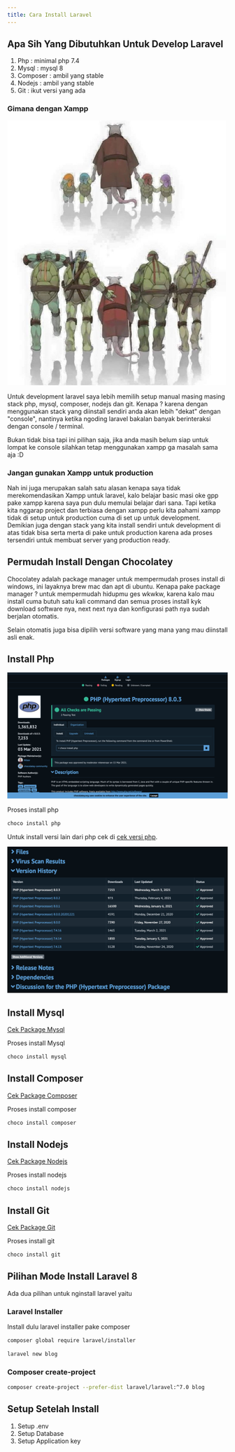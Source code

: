 ```yaml
---
title: Cara Install Laravel
---
```


## Apa Sih Yang Dibutuhkan Untuk Develop Laravel

1. Php : minimal php 7.4
2. Mysql : mysql 8
3. Composer : ambil yang stable  
4. Nodejs : ambil yang stable
5. Git : ikut versi yang ada

### Gimana dengan Xampp

![ninja meme](/img/ninja.png)

Untuk development laravel saya lebih memilih setup manual masing masing stack php, mysql, composer, nodejs dan git. Kenapa ? karena dengan menggunakan stack yang diinstall sendiri anda akan lebih "dekat" dengan "console", nantinya ketika ngoding laravel bakalan banyak berinteraksi dengan console / terminal.

Bukan tidak bisa tapi ini pilihan saja, jika anda masih belum siap untuk lompat ke console silahkan tetap menggunakan xampp ga masalah sama aja :D 

### Jangan gunakan Xampp untuk production

Nah ini juga merupakan salah satu alasan kenapa saya tidak merekomendasikan Xampp untuk laravel, kalo belajar basic masi oke gpp pake xampp karena saya pun dulu memulai belajar dari sana. Tapi ketika kita nggarap project dan terbiasa dengan xampp perlu kita pahami xampp tidak di setup untuk production cuma di set up untuk development. Demikian juga dengan stack yang kita install sendiri untuk development di atas tidak bisa serta merta di pake untuk production karena ada proses tersendiri untuk membuat server yang production ready.

## Permudah Install Dengan Chocolatey
Chocolatey adalah package manager untuk mempermudah proses install di windows, ini layaknya brew mac dan apt di ubuntu. Kenapa pake package manager ? untuk mempermudah hidupmu ges wkwkw, karena kalo mau install cuma butuh satu kali command dan semua proses install kyk download software nya, next next nya dan konfigurasi path nya sudah berjalan otomatis.

Selain otomatis juga bisa dipilih versi software yang mana yang mau diinstall asli enak.

## Install Php
![chocolatey php](/img/php.png)

Proses install php 

```bash
choco install php
```

Untuk install versi lain dari php cek di [cek versi php](https://community.chocolatey.org/packages/php#versionhistory).

![pilih versi php](/img/php-version.png)

## Install Mysql 

[Cek Package Mysql](https://community.chocolatey.org/packages/mysql) 

Proses install Mysql

```bash
choco install mysql
```

## Install Composer
[Cek Package Composer](https://community.chocolatey.org/packages/composer)

Proses install composer

```bash
choco install composer
```

## Install Nodejs
[Cek Package Nodejs](https://community.chocolatey.org/packages/nodejs)

Proses install nodejs

```bash
choco install nodejs
```

## Install Git
[Cek Package Git](https://community.chocolatey.org/packages/git)

Proses install git

```bash
choco install git
```

## Pilihan Mode Install Laravel 8

Ada dua pilihan untuk nginstall laravel yaitu

### Laravel Installer
Install dulu laravel installer pake composer

```bash
composer global require laravel/installer
```

```bash
laravel new blog
```

### Composer create-project

```bash
composer create-project --prefer-dist laravel/laravel:^7.0 blog
```

## Setup Setelah Install

1. Setup .env
2. Setup Database
3. Setup Application key